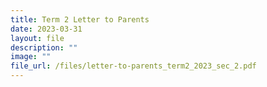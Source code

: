 ```yaml
---
title: Term 2 Letter to Parents
date: 2023-03-31
layout: file
description: ""
image: ""
file_url: /files/letter-to-parents_term2_2023_sec_2.pdf
---
```

